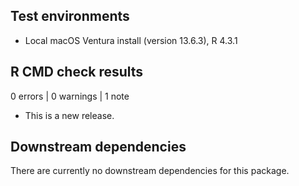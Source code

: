 ## Test environments

* Local macOS Ventura install (version 13.6.3), R 4.3.1 

## R CMD check results

0 errors | 0 warnings | 1 note

* This is a new release.

## Downstream dependencies

There are currently no downstream dependencies for this package.

